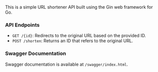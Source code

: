 This is a simple URL shortener API built using the Gin web framework for Go.

### API Endpoints

- `GET /{id}`: Redirects to the original URL based on the provided ID.
- `POST /shorten`: Returns an ID that refers to the original URL.

### Swagger Documentation

Swagger documentation is available at `/swagger/index.html`.